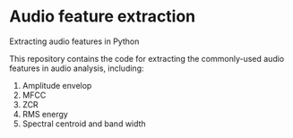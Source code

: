 # Audio feature extraction
Extracting audio features in Python

This repository contains the code for extracting the commonly-used audio features in audio analysis, including:
1. Amplitude envelop
2. MFCC
3. ZCR
4. RMS energy
5. Spectral centroid and band width
